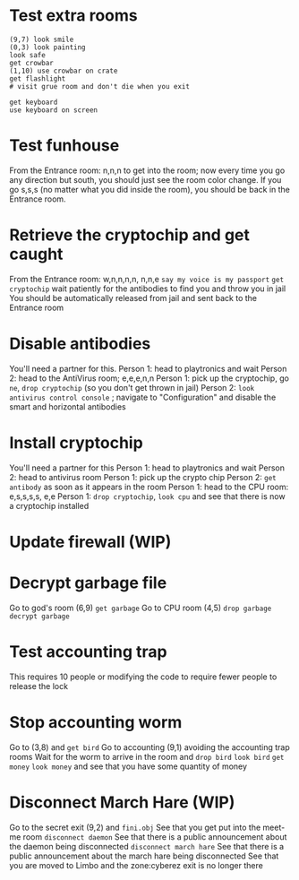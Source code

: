 # Test extra rooms
```
(9,7) look smile
(0,3) look painting
look safe
get crowbar
(1,10) use crowbar on crate
get flashlight
# visit grue room and don't die when you exit
```
```
get keyboard
use keyboard on screen
```
# Test funhouse
From the Entrance room: n,n,n to get into the room; now every time you go any direction but south, you should just see the room color change. If you go s,s,s (no matter what you did inside the room), you should be back in the Entrance room.
# Retrieve the cryptochip and get caught
From the Entrance room:
w,n,n,n,n, n,n,e
`say my voice is my passport`
`get cryptochip`
wait patiently for the antibodies to find you and throw you in jail
You should be automatically released from jail and sent back to the Entrance room
# Disable antibodies
You'll need a partner for this.
Person 1: head to playtronics and wait
Person 2: head to the AntiVirus room; e,e,e,n,n
Person 1: pick up the cryptochip, go `ne`, `drop cryptochip` (so you don't get thrown in jail)
Person 2: `look antivirus control console` ; navigate to "Configuration" and disable the smart and horizontal antibodies
# Install cryptochip
You'll need a partner for this
Person 1: head to playtronics and wait
Person 2: head to antivirus room
Person 1: pick up the crypto chip
Person 2: `get antibody` as soon as it appears in the room
Person 1: head to the CPU room: e,s,s,s,s, e,e
Person 1: `drop cryptochip`, `look cpu` and see that there is now a cryptochip installed
# Update firewall (WIP)
# Decrypt garbage file
Go to god's room (6,9)
`get garbage`
Go to CPU room (4,5)
`drop garbage`
`decrypt garbage`
# Test accounting trap
This requires 10 people or modifying the code to require fewer people to release the lock
# Stop accounting worm
Go to (3,8) and `get bird`
Go to accounting (9,1) avoiding the accounting trap rooms
Wait for the worm to arrive in the room and `drop bird`
`look bird`
`get money`
`look money` and see that you have some quantity of money
# Disconnect March Hare (WIP)
Go to the secret exit (9,2) and `fini.obj`
See that you get put into the meet-me room
`disconnect daemon`
See that there is a public announcement about the daemon being disconnected
`disconnect march hare`
See that there is a public announcement about the march hare being disconnected
See that you are moved to Limbo and the zone:cyberez exit is no longer there